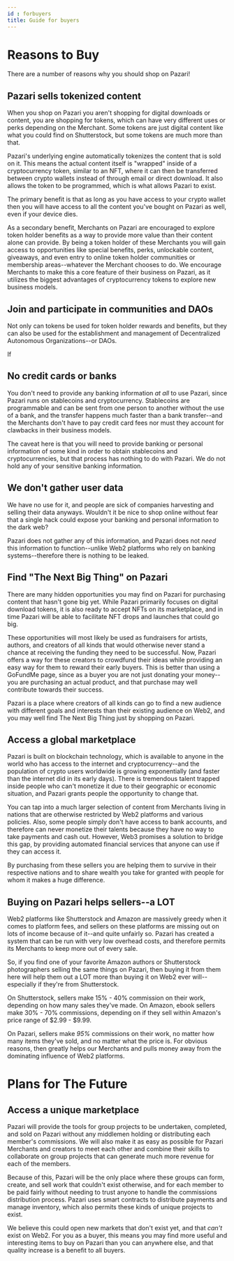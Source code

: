 ```yaml
---
id : forbuyers
title: Guide for buyers
---
```


# Reasons to Buy
There are a number of reasons why you should shop on Pazari!

## Pazari sells tokenized content
When you shop on Pazari you aren't shopping for digital downloads or content, you are shopping for tokens, which can have very different uses or perks depending on the Merchant. Some tokens are just digital content like what you could find on Shutterstock, but some tokens are much more than that.

Pazari's underlying engine automatically tokenizes the content that is sold on it. This means the actual content itself is "wrapped" inside of a cryptocurrency token, similar to an NFT, where it can then be transferred between crypto wallets instead of through email or direct download. It also allows the token to be programmed, which is what allows Pazari to exist.

The primary benefit is that as long as you have access to your crypto wallet then you will have access to all the content you've bought on Pazari as well, even if your device dies.

As a secondary benefit, Merchants on Pazari are encouraged to explore token holder benefits as a way to provide more value than their content alone can provide. By being a token holder of these Merchants you will gain access to opportunities like special benefits, perks, unlockable content, giveaways, and even entry to online token holder communities or membership areas--whatever the Merchant chooses to do. We encourage Merchants to make this a core feature of their business on Pazari, as it utilizes the biggest advantages of cryptocurrency tokens to explore new business models.

## Join and participate in communities and DAOs
Not only can tokens be used for token holder rewards and benefits, but they can also be used for the establishment and management of Decentralized Autonomous Organizations--or DAOs.

If

## No credit cards or banks
You don't need to provide any banking information *at all* to use Pazari, since Pazari runs on stablecoins and cryptocurrency. Stablecoins are programmable and can be sent from one person to another without the use of a bank, and the transfer happens much faster than a bank transfer--and the Merchants don't have to pay credit card fees nor must they account for clawbacks in their business models.

The caveat here is that you will need to provide banking or personal information of some kind in order to obtain stablecoins and cryptocurrencies, but that process has nothing to do with Pazari. We do not hold any of your sensitive banking information.

## We don't gather user data
We have no use for it, and people are sick of companies harvesting and selling their data anyways. Wouldn't it be nice to shop online without fear that a single hack could expose your banking and personal information to the dark web?

Pazari does not gather any of this information, and Pazari does not *need* this information to function--unlike Web2 platforms who rely on banking systems--therefore there is nothing to be leaked.

## Find "The Next Big Thing" on Pazari
There are many hidden opportunities you may find on Pazari for purchasing content that hasn't gone big yet. While Pazari primarily focuses on digital download tokens, it is also ready to accept NFTs on its marketplace, and in time Pazari will be able to facilitate NFT drops and launches that could go big.

These opportunities will most likely be used as fundraisers for artists, authors, and creators of all kinds that would otherwise never stand a chance at receiving the funding they need to be successful. Now, Pazari offers a way for these creators to crowdfund their ideas while providing an easy way for them to reward their early buyers. This is better than using a GoFundMe page, since as a buyer you are not just donating your money--you are purchasing an actual product, and that purchase may well contribute towards their success.

Pazari is a place where creators of all kinds can go to find a new audience with different goals and interests than their existing audience on Web2, and you may well find The Next Big Thing just by shopping on Pazari.

## Access a global marketplace
Pazari is built on blockchain technology, which is available to anyone in the world who has access to the internet and cryptocurrency--and the population of crypto users worldwide is growing exponentially (and faster than the internet did in its early days). There is tremendous talent trapped inside people who can't monetize it due to their geographic or economic situation, and Pazari grants people the opportunity to change that.

You can tap into a much larger selection of content from Merchants living in nations that are otherwise restricted by Web2 platforms and various policies. Also, some people simply don't have access to bank accounts, and therefore can never monetize their talents because they have no way to take payments and cash out. However, Web3 promises a solution to bridge this gap, by providing automated financial services that anyone can use if they can access it.

By purchasing from these sellers you are helping them to survive in their respective nations and to share wealth you take for granted with people for whom it makes a huge difference.

## Buying on Pazari helps sellers--a LOT
Web2 platforms like Shutterstock and Amazon are massively greedy when it comes to platform fees, and sellers on these platforms are missing out on lots of income because of it--and quite unfairly so. Pazari has created a system that can be run with very low overhead costs, and therefore permits its Merchants to keep more out of every sale.

So, if you find one of your favorite Amazon authors or Shutterstock photographers selling the same things on Pazari, then buying it from them here will help them out a LOT more than buying it on Web2 ever will--especially if they're from Shutterstock.

On Shutterstock, sellers make 15% - 40% commission on their work, depending on how many sales they've made. On Amazon, ebook sellers make 30% - 70% commissions, depending on if they sell within Amazon's price range of $2.99 - $9.99.

On Pazari, sellers make *95%* commissions on their work, no matter how many items they've sold, and no matter what the price is. For obvious reasons, then greatly helps our Merchants and pulls money away from the dominating influence of Web2 platforms.

# Plans for The Future
## Access a unique marketplace
Pazari will provide the tools for group projects to be undertaken, completed, and sold on Pazari without any middlemen holding or distributing each member's commissions. We will also make it as easy as possible for Pazari Merchants and creators to meet each other and combine their skills to collaborate on group projects that can generate much more revenue for each of the members.

Because of this, Pazari will be the only place where these groups can form, create, and sell work that couldn't exist otherwise, and for each member to be paid fairly without needing to trust anyone to handle the commissions distribution process. Pazari uses smart contracts to distribute payments and manage inventory, which also permits these kinds of unique projects to exist.

We believe this could open new markets that don't exist yet, and that *can't* exist on Web2. For you as a buyer, this means you may find more useful and interesting items to buy on Pazari than you can anywhere else, and that quality increase is a benefit to all buyers.












